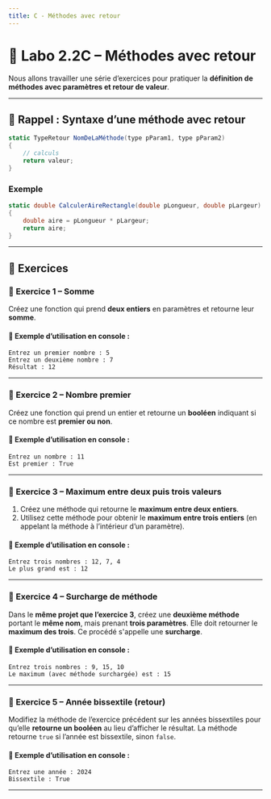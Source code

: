 ```yaml
---
title: C - Méthodes avec retour
---
```


# 🧪 Labo 2.2C – Méthodes avec retour

Nous allons travailler une série d’exercices pour pratiquer la **définition de méthodes avec paramètres et retour de valeur**.



---

## 📌 Rappel : Syntaxe d’une méthode avec retour

```csharp
static TypeRetour NomDeLaMéthode(type pParam1, type pParam2)
{
    // calculs
    return valeur;
}
````

### Exemple

```csharp
static double CalculerAireRectangle(double pLongueur, double pLargeur)
{
    double aire = pLongueur * pLargeur;
    return aire;
}
```

---

## 🧩 Exercices

### 🔹 Exercice 1 – Somme

Créez une fonction qui prend **deux entiers** en paramètres et retourne leur **somme**.

#### 💬 Exemple d’utilisation en console :

```
Entrez un premier nombre : 5
Entrez un deuxième nombre : 7
Résultat : 12
```

---

### 🔹 Exercice 2 – Nombre premier

Créez une fonction qui prend un entier et retourne un **booléen** indiquant si ce nombre est **premier ou non**.

#### 💬 Exemple d’utilisation en console :

```
Entrez un nombre : 11
Est premier : True
```

---

### 🔹 Exercice 3 – Maximum entre deux puis trois valeurs

1. Créez une méthode qui retourne le **maximum entre deux entiers**.
2. Utilisez cette méthode pour obtenir le **maximum entre trois entiers** (en appelant la méthode à l’intérieur d’un paramètre).

#### 💬 Exemple d’utilisation en console :

```
Entrez trois nombres : 12, 7, 4
Le plus grand est : 12
```

---

### 🔹 Exercice 4 – Surcharge de méthode

Dans le **même projet que l’exercice 3**, créez une **deuxième méthode** portant le **même nom**, mais prenant **trois paramètres**.
Elle doit retourner le **maximum des trois**. Ce procédé s'appelle une **surcharge**.

#### 💬 Exemple d’utilisation en console :

```
Entrez trois nombres : 9, 15, 10
Le maximum (avec méthode surchargée) est : 15
```

---

### 🔹 Exercice 5 – Année bissextile (retour)

Modifiez la méthode de l’exercice précédent sur les années bissextiles pour qu’elle **retourne un booléen** au lieu d’afficher le résultat.
La méthode retourne `true` si l’année est bissextile, sinon `false`.

#### 💬 Exemple d’utilisation en console :

```
Entrez une année : 2024
Bissextile : True
```

---


